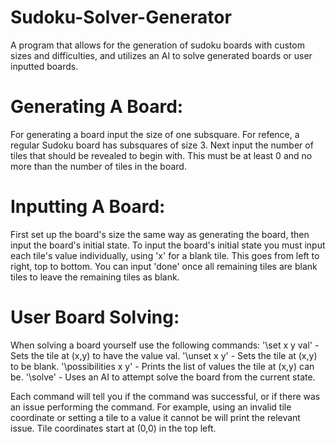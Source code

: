 # Sudoku-Solver-Generator
A program that allows for the generation of sudoku boards with custom sizes and difficulties, and utilizes an AI to solve generated boards or user inputted boards.

# Generating A Board:
For generating a board input the size of one subsquare. For refence, a regular Sudoku board has subsquares of size 3. 
Next input the number of tiles that should be revealed to begin with. This must be at least 0 and no more than the number of tiles in the board.

# Inputting A Board:
First set up the board's size the same way as generating the board, then input the board's initial state.
To input the board's initial state you must input each tile's value individually, using 'x' for a blank tile. This goes from left to right, top to bottom.
You can input 'done' once all remaining tiles are blank tiles to leave the remaining tiles as blank.

# User Board Solving:
When solving a board yourself use the following commands:
'\set x y val' - Sets the tile at (x,y) to have the value val. 
'\unset x y' - Sets the tile at (x,y) to be blank.
'\possibilities x y' - Prints the list of values the tile at (x,y) can be.
'\solve' - Uses an AI to attempt solve the board from the current state.

Each command will tell you if the command was successful, or if there was an issue performing the command. For example, using an invalid tile coordinate or setting a tile to a value it cannot be will print the relevant issue.
Tile coordinates start at (0,0) in the top left.
